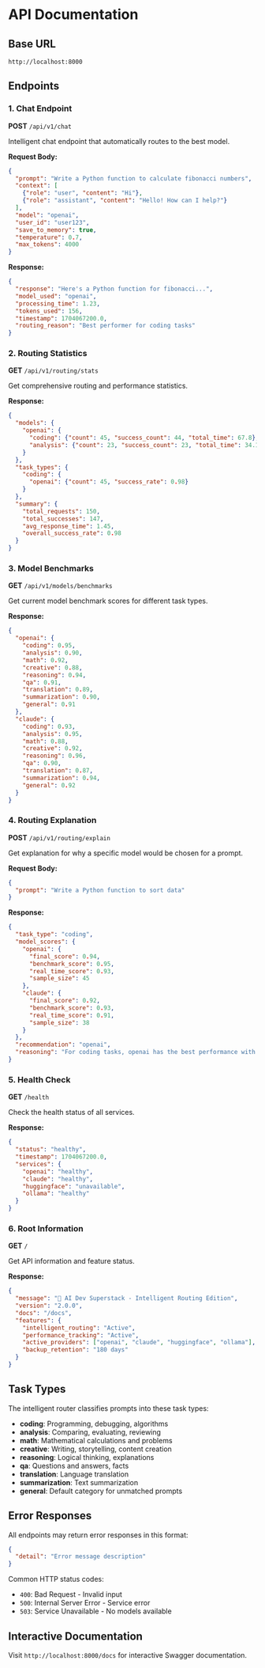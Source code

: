 # API Documentation

## Base URL
```
http://localhost:8000
```

## Endpoints

### 1. Chat Endpoint
**POST** `/api/v1/chat`

Intelligent chat endpoint that automatically routes to the best model.

**Request Body:**
```json
{
  "prompt": "Write a Python function to calculate fibonacci numbers",
  "context": [
    {"role": "user", "content": "Hi"},
    {"role": "assistant", "content": "Hello! How can I help?"}
  ],
  "model": "openai",
  "user_id": "user123",
  "save_to_memory": true,
  "temperature": 0.7,
  "max_tokens": 4000
}
```

**Response:**
```json
{
  "response": "Here's a Python function for fibonacci...",
  "model_used": "openai",
  "processing_time": 1.23,
  "tokens_used": 156,
  "timestamp": 1704067200.0,
  "routing_reason": "Best performer for coding tasks"
}
```

### 2. Routing Statistics
**GET** `/api/v1/routing/stats`

Get comprehensive routing and performance statistics.

**Response:**
```json
{
  "models": {
    "openai": {
      "coding": {"count": 45, "success_count": 44, "total_time": 67.8},
      "analysis": {"count": 23, "success_count": 23, "total_time": 34.1}
    }
  },
  "task_types": {
    "coding": {
      "openai": {"count": 45, "success_rate": 0.98}
    }
  },
  "summary": {
    "total_requests": 150,
    "total_successes": 147,
    "avg_response_time": 1.45,
    "overall_success_rate": 0.98
  }
}
```

### 3. Model Benchmarks
**GET** `/api/v1/models/benchmarks`

Get current model benchmark scores for different task types.

**Response:**
```json
{
  "openai": {
    "coding": 0.95,
    "analysis": 0.90,
    "math": 0.92,
    "creative": 0.88,
    "reasoning": 0.94,
    "qa": 0.91,
    "translation": 0.89,
    "summarization": 0.90,
    "general": 0.91
  },
  "claude": {
    "coding": 0.93,
    "analysis": 0.95,
    "math": 0.88,
    "creative": 0.92,
    "reasoning": 0.96,
    "qa": 0.90,
    "translation": 0.87,
    "summarization": 0.94,
    "general": 0.92
  }
}
```

### 4. Routing Explanation
**POST** `/api/v1/routing/explain`

Get explanation for why a specific model would be chosen for a prompt.

**Request Body:**
```json
{
  "prompt": "Write a Python function to sort data"
}
```

**Response:**
```json
{
  "task_type": "coding",
  "model_scores": {
    "openai": {
      "final_score": 0.94,
      "benchmark_score": 0.95,
      "real_time_score": 0.93,
      "sample_size": 45
    },
    "claude": {
      "final_score": 0.92,
      "benchmark_score": 0.93,
      "real_time_score": 0.91,
      "sample_size": 38
    }
  },
  "recommendation": "openai",
  "reasoning": "For coding tasks, openai has the best performance with a score of 0.94"
}
```

### 5. Health Check
**GET** `/health`

Check the health status of all services.

**Response:**
```json
{
  "status": "healthy",
  "timestamp": 1704067200.0,
  "services": {
    "openai": "healthy",
    "claude": "healthy",
    "huggingface": "unavailable",
    "ollama": "healthy"
  }
}
```

### 6. Root Information
**GET** `/`

Get API information and feature status.

**Response:**
```json
{
  "message": "🧠 AI Dev Superstack - Intelligent Routing Edition",
  "version": "2.0.0",
  "docs": "/docs",
  "features": {
    "intelligent_routing": "Active",
    "performance_tracking": "Active",
    "active_providers": ["openai", "claude", "huggingface", "ollama"],
    "backup_retention": "180 days"
  }
}
```

## Task Types

The intelligent router classifies prompts into these task types:

- **coding**: Programming, debugging, algorithms
- **analysis**: Comparing, evaluating, reviewing
- **math**: Mathematical calculations and problems
- **creative**: Writing, storytelling, content creation
- **reasoning**: Logical thinking, explanations
- **qa**: Questions and answers, facts
- **translation**: Language translation
- **summarization**: Text summarization
- **general**: Default category for unmatched prompts

## Error Responses

All endpoints may return error responses in this format:

```json
{
  "detail": "Error message description"
}
```

Common HTTP status codes:
- `400`: Bad Request - Invalid input
- `500`: Internal Server Error - Service error
- `503`: Service Unavailable - No models available

## Interactive Documentation

Visit `http://localhost:8000/docs` for interactive Swagger documentation.
